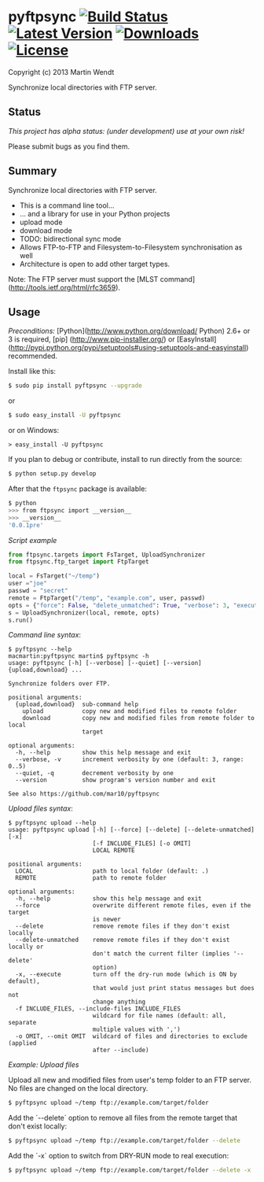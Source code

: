 # pyftpsync [![Build Status](https://travis-ci.org/mar10/pyftpsync.png?branch=master)](https://travis-ci.org/mar10/pyftpsync) [![Latest Version](https://pypip.in/v/pyftpsync/badge.png)](https://pypi.python.org/pypi/pyftpsync/) [![Downloads](https://pypip.in/d/pyftpsync/badge.png)](https://pypi.python.org/pypi/pyftpsync/) [![License](https://pypip.in/license/pyftpsync/badge.png)](https://pypi.python.org/pypi/pyftpsync/)
Copyright (c) 2013 Martin Wendt

Synchronize local directories with FTP server.

## Status
*This project has alpha status: (under development) use at your own risk!*

Please submit bugs as you find them.


## Summary
Synchronize local directories with FTP server.

  * This is a command line tool...
  *  ... and a library for use in your Python projects
  * upload mode
  * download mode
  * TODO: bidirectional sync mode
  * Allows FTP-to-FTP and Filesystem-to-Filesystem synchronisation as well
  * Architecture is open to add other target types.

Note: 
The FTP server must support the [MLST command] (http://tools.ietf.org/html/rfc3659).

## Usage 
*Preconditions:* [Python](http://www.python.org/download/ Python) 2.6+ or 3 is required, 
[pip] (http://www.pip-installer.org/) or
[EasyInstall] (http://pypi.python.org/pypi/setuptools#using-setuptools-and-easyinstall)
recommended. 

Install like this:

```bash
$ sudo pip install pyftpsync --upgrade
```
or
```bash
$ sudo easy_install -U pyftpsync
```

or on Windows:
```
> easy_install -U pyftpsync
```

If you plan to debug or contribute, install to run directly from the source:
```bash
$ python setup.py develop
```

After that the `ftpsync` package is available:
```bash
$ python
>>> from ftpsync import __version__
>>> __version__
'0.0.1pre'
```

*Script example*

```python
from ftpsync.targets import FsTarget, UploadSynchronizer
from ftpsync.ftp_target import FtpTarget

local = FsTarget("~/temp")
user ="joe"
passwd = "secret"
remote = FtpTarget("/temp", "example.com", user, passwd)
opts = {"force": False, "delete_unmatched": True, "verbose": 3, "execute": True, "dry_run" : False}
s = UploadSynchronizer(local, remote, opts)
s.run()
```


*Command line syntax*:

```
$ pyftpsync --help
macmartin:pyftpsync martin$ pyftpsync -h
usage: pyftpsync [-h] [--verbose] [--quiet] [--version] {upload,download} ...

Synchronize folders over FTP.

positional arguments:
  {upload,download}  sub-command help
    upload           copy new and modified files to remote folder
    download         copy new and modified files from remote folder to local
                     target

optional arguments:
  -h, --help         show this help message and exit
  --verbose, -v      increment verbosity by one (default: 3, range: 0..5)
  --quiet, -q        decrement verbosity by one
  --version          show program's version number and exit

See also https://github.com/mar10/pyftpsync
```


*Upload files syntax*:

```
$ pyftpsync upload --help
usage: pyftpsync upload [-h] [--force] [--delete] [--delete-unmatched] [-x]
                        [-f INCLUDE_FILES] [-o OMIT]
                        LOCAL REMOTE

positional arguments:
  LOCAL                 path to local folder (default: .)
  REMOTE                path to remote folder

optional arguments:
  -h, --help            show this help message and exit
  --force               overwrite different remote files, even if the target
                        is newer
  --delete              remove remote files if they don't exist locally
  --delete-unmatched    remove remote files if they don't exist locally or
                        don't match the current filter (implies '--delete'
                        option)
  -x, --execute         turn off the dry-run mode (which is ON by default),
                        that would just print status messages but does not
                        change anything
  -f INCLUDE_FILES, --include-files INCLUDE_FILES
                        wildcard for file names (default: all, separate
                        multiple values with ',')
  -o OMIT, --omit OMIT  wildcard of files and directories to exclude (applied
                        after --include)
```

*Example: Upload files*

Upload all new and modified files from user's temp folder to an FTP server.<br>
No files are changed on the local directory.

```bash
$ pyftpsync upload ~/temp ftp://example.com/target/folder
```

Add the ´--delete´ option to remove all files from the remote target that don't exist locally:
```bash
$ pyftpsync upload ~/temp ftp://example.com/target/folder --delete
```

Add the ´-x´ option to switch from DRY-RUN mode to real execution:
```bash
$ pyftpsync upload ~/temp ftp://example.com/target/folder --delete -x
```
